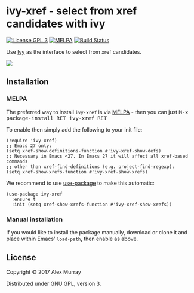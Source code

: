 # ivy-xref - select from xref candidates with ivy

[![License GPL 3](https://img.shields.io/badge/license-GPL_3-green.svg)](http://www.gnu.org/licenses/gpl-3.0.txt)
[![MELPA](http://melpa.org/packages/ivy-xref-badge.svg)](http://melpa.org/#/ivy-xref)
[![Build Status](https://travis-ci.org/alexmurray/ivy-xref.svg?branch=master)](https://travis-ci.org/alexmurray/ivy-xref)

Use [Ivy](https://github.com/abo-abo/swiper) as the interface to select from
xref candidates.

![](https://raw.githubusercontent.com/alexmurray/ivy-xref/master/ivy-xref.png)

## Installation

### MELPA

The preferred way to install `ivy-xref` is via
[MELPA](http://melpa.org) - then you can just <kbd>M-x package-install RET
ivy-xref RET</kbd>

To enable then simply add the following to your init file:

```emacs-lisp
(require 'ivy-xref)
;; Emacs 27 only:
(setq xref-show-definitions-function #'ivy-xref-show-defs)
;; Necessary in Emacs <27. In Emacs 27 it will affect all xref-based commands
;; other than xref-find-definitions (e.g. project-find-regexp):
(setq xref-show-xrefs-function #'ivy-xref-show-xrefs)
```

We recommend to use [use-package](https://github.com/jwiegley/use-package) to
make this automatic:

```emacs-lisp
(use-package ivy-xref
  :ensure t
  :init (setq xref-show-xrefs-function #'ivy-xref-show-xrefs))
```

### Manual installation

If you would like to install the package manually, download or clone it and
place within Emacs' `load-path`, then enable as above.

## License

Copyright © 2017 Alex Murray

Distributed under GNU GPL, version 3.
